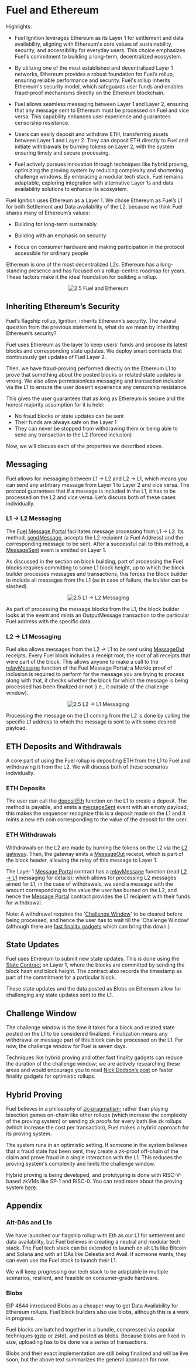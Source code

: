 # Fuel and Ethereum

Highlights:

- Fuel Ignition leverages Ethereum as its Layer 1 for settlement and data availability, aligning with Ethereum's core values of sustainability, security, and accessibility for everyday users. This choice emphasizes Fuel's commitment to building a long-term, decentralized ecosystem.

- By utilizing one of the most established and decentralized Layer 1 networks, Ethereum provides a robust foundation for Fuel’s rollup, ensuring reliable performance and security. Fuel's rollup inherits Ethereum's security model, which safeguards user funds and enables fraud-proof mechanisms directly on the Ethereum blockchain.

- Fuel allows seamless messaging between Layer 1 and Layer 2, ensuring that any message sent to Ethereum must be processed on Fuel and vice versa. This capability enhances user experience and guarantees censorship resistance.

- Users can easily deposit and withdraw ETH, transferring assets between Layer 1 and Layer 2. They can deposit ETH directly to Fuel and initiate withdrawals by burning tokens on Layer 2, with the system ensuring timely and secure processing.

- Fuel actively pursues innovation through techniques like hybrid proving, optimizing the proving system by reducing complexity and shortening challenge windows. By embracing a modular tech stack, Fuel remains adaptable, exploring integration with alternative Layer 1s and data availability solutions to enhance its ecosystem.

Fuel Ignition uses Ethereum as a Layer 1. We chose Ethereum as Fuel’s L1 for both Settlement and Data availability of the L2, because we think Fuel shares many of Ethereum’s values:

- Building for long-term sustainably

- Building with an emphasis on security

- Focus on consumer hardware and making participation in the protocol accessible  for ordinary people

Ethereum is one of the most decentralized L2s. Ethereum has a long-standing presence and has focused on a rollup-centric roadmap for years. These factors make it the ideal foundation for building a rollup.

<p align="center">
    <picture>
        <!-- Image for dark mode -->
        <source media="(prefers-color-scheme: dark)" srcset="../../public/2.5-fuel-and-ethereum-dark.png">
        <!-- Default image (light mode) -->
        <img alt="2.5 Fuel and Ethereum" src="../../public/2.5-fuel-and-ethereum-light.png">
    </picture>
</p>

## Inheriting Ethereum’s Security

Fuel’s flagship rollup, Ignition, inherits Ethereum’s security. The natural question from the previous statement is, what do we mean by inheriting Ethereum’s security?

Fuel uses Ethereum as the layer to keep users’ funds and propose its latest blocks and corresponding state updates. We deploy smart contracts that continuously get updates of Fuel Layer 2.

Then, we have fraud-proving performed directly on the Ethereum L1 to prove that something about the posted blocks or related state updates is wrong. We also allow permissionless messaging and transaction inclusion via the L1 to ensure the user doesn’t experience any censorship resistance.

This gives the user guarantees that as long as Ethereum is secure and the honest majority assumption for it is held:

- No fraud blocks or state updates can be sent
- Their funds are always safe on the Layer 1
- They can never be stopped from withdrawing them or being able to send any transaction to the L2 (forced inclusion)

Now, we will discuss each of the properties we described above.

## Messaging

Fuel allows for messaging between L1 → L2 and L2 → L1, which means you can send any arbitrary message from Layer 1 to Layer 2 and vice versa. The protocol guarantees that if a message is included in the L1, it has to be processed on the L2 and vice versa. Let’s discuss both of these cases individually.

### L1 → L2 Messaging

The [Fuel Message Portal](https://github.com/FuelLabs/fuel-bridge/blob/main/packages/solidity-contracts/contracts/fuelchain/FuelMessagePortal.sol) facilitates message processing from L1 -> L2. Its method, [sendMessage](https://github.com/FuelLabs/fuel-bridge/blob/6030a40ce9c58a533c09f73e837f85ab4784ef58/packages/solidity-contracts/contracts/fuelchain/FuelMessagePortal.sol#L250), accepts the L2 recipient (a Fuel Address) and the corresponding message to be sent. After a successful call to this method, a [MessageSent](https://github.com/FuelLabs/fuel-bridge/blob/6030a40ce9c58a533c09f73e837f85ab4784ef58/packages/solidity-contracts/contracts/fuelchain/FuelMessagePortal.sol#L49) event is emitted on Layer 1.

As discussed in the section on block building, part of processing the Fuel blocks requires committing to some L1 block height, up to which the block builder processes messages and transactions, this forces the Block builder to include all messages from the L1 (as in case of failure, the builder can be slashed).

<p align="center">
    <picture>
        <!-- Image for dark mode -->
        <source media="(prefers-color-scheme: dark)" srcset="../../public/2.5-l1-l2-messaging-dark.png">
        <!-- Default image (light mode) -->
        <img alt="2.5 L1 → L2 Messaging" src="../../public/2.5-l1-l2-messaging-light.png">
    </picture>
</p>

As part of processing the message blocks from the L1, the block builder looks at the event and mints an OutputMessage transaction to the particular Fuel address with the specific data.

### L2 → L1 Messaging

Fuel also allows messages from the L2 -> L1 to be sent using [MessageOut](https://github.com/FuelLabs/fuel-specs/blob/master/src/abi/receipts.md#messageout-receipt) receipts. Every Fuel block includes a receipt root, the root of all receipts that were part of the block. This allows anyone to make a call to the [relayMessage](https://github.com/FuelLabs/fuel-bridge/blob/6030a40ce9c58a533c09f73e837f85ab4784ef58/packages/solidity-contracts/contracts/fuelchain/FuelMessagePortal.sol#L188) function of the Fuel Message Portal; a Merkle proof of inclusion is required to perform for the message you are trying to process along with that, it checks whether the block for which the message is being processed has been finalized or not (i.e., it outside of the challenge window).

<p align="center">
    <picture>
        <!-- Image for dark mode -->
        <source media="(prefers-color-scheme: dark)" srcset="../../public/2.5-l2-l1-messaging-dark.png">
        <!-- Default image (light mode) -->
        <img alt="2.5 L2 → L1 Messaging" src="../../public/2.5-l2-l1-messaging-light.png">
    </picture>
</p>

Processing the message on the L1 coming from the L2 is done by calling the specific L1 address to which the message is sent to with some desired payload.

## ETH Deposits and Withdrawals

A core part of using the Fuel rollup is depositing ETH from the L1 to Fuel and withdrawing it from the L2. We will discuss both of these scenarios individually.

### ETH Deposits

The user can call the [depositEth](https://github.com/FuelLabs/fuel-bridge/blob/6030a40ce9c58a533c09f73e837f85ab4784ef58/packages/solidity-contracts/contracts/fuelchain/FuelMessagePortal.sol#L256) function on the L1 to create a deposit. The method is payable, and emits a [messageSent](https://github.com/FuelLabs/fuel-bridge/blob/6030a40ce9c58a533c09f73e837f85ab4784ef58/packages/solidity-contracts/contracts/fuelchain/FuelMessagePortal.sol#L49) event with an empty payload, this makes the sequencer recognize this is a deposit made on the L1 and it mints a new eth coin corresponding to the value of the deposit for the user.

### ETH Withdrawals

Withdrawals on the L2 are made by burning the tokens on the L2 via the [L2 gateway](https://github.com/FuelLabs/fuel-bridge/blob/main/packages/fungible-token/bridge-fungible-token/implementation/src/main.sw#L147). Then, the gateway emits a [MessageOut](https://docs.fuel.network/docs/specs/abi/receipts/#messageout-receipt) receipt, which is part of the block header, allowing the relay of this message to Layer 1.

The Layer 1 [Message Portal](https://github.com/FuelLabs/fuel-bridge/blob/de18552d4a23c6ec1477c6532732dbcdc05a8c16/packages/solidity-contracts/contracts/fuelchain/FuelMessagePortal.sol) contract has a [relayMessage](https://github.com/FuelLabs/fuel-bridge/blob/de18552d4a23c6ec1477c6532732dbcdc05a8c16/packages/solidity-contracts/contracts/fuelchain/FuelMessagePortal.sol#L188) function (read [L2 → L1](#l2--l1-messaging) messaging for details); which allows for processing L2 messages aimed for L1, in the case of withdrawals, we send a message with the amount corresponding to the value the user has burned on the L2, and hence the [Message Portal](https://github.com/FuelLabs/fuel-bridge/blob/de18552d4a23c6ec1477c6532732dbcdc05a8c16/packages/solidity-contracts/contracts/fuelchain/FuelMessagePortal.sol) contract provides the L1 recipient with their funds for withdrawal.

Note: A withdrawal requires the '[Challenge Window](#challenge-window)' to be cleared before being processed, and hence the user has to wait till the 'Challenge Window' (although there are [fast finality gadgets](http://ethresear.ch/t/why-wait-a-week-fast-finality-optimistic-rollups/18868) which can bring this down.)

## State Updates

Fuel uses Ethereum to submit new state updates. This is done using the [State Contract](https://github.com/FuelLabs/fuel-bridge/blob/main/packages/solidity-contracts/contracts/fuelchain/FuelChainState.sol) on Layer 1, where the blocks are committed by sending the block hash and block height. The contract also records the timestamp as part of the commitment for a particular block.

These state updates and the data posted as Blobs on Ethereum allow for challenging any state updates sent to the L1.

## Challenge Window

The challenge window is the time it takes for a block and related state posted on the L1 to be considered finalized. Finalization means any withdrawal or message part of this block can be processed on the L1. For now, the challenge window for Fuel is seven days.

Techniques like hybrid proving and other fast finality gadgets can reduce the duration of the challenge window; we are actively researching these areas and would encourage you to read [Nick Dodson’s post](http://ethresear.ch/t/why-wait-a-week-fast-finality-optimistic-rollups/18868) on faster finality gadgets for optimistic rollups.

## Hybrid Proving

Fuel believes in a philosophy of [zk-pragmatism](../why-fuel/the-fuel-way.md#zk-pragmatism); rather than playing bisection games on-chain like other rollups (which increase the complexity of the proving system)  or sending zk proofs for every bath like zk rollups (which increase the cost per transaction), Fuel makes a hybrid approach for its proving system.

The system runs in an optimistic setting. If someone in the system believes that a fraud state has been sent, they create a zk-proof off-chain of the claim and prove fraud in a single interaction with the L1. This reduces the proving system's complexity and limits the challenge window.

Hybrid proving is being developed, and prototyping is done with RISC-V-based zkVMs like SP-1 and RISC-0. You can read more about the proving system [here](https://fuel.mirror.xyz/gY0Clw114Ipnel1Bhrey9LCsxX94ly3I9yAfnSWYWTg).

## Appendix

### Alt-DAs and L1s

We have launched our flagship rollup with Eth as our L1 for settlement and data availability, but Fuel believes in creating a neutral and modular tech stack. The Fuel tech stack can be extended to launch on alt L1s like Bitcoin and Solana and with alt DAs like Celestia and Avail. If someone wants, they can even use the Fuel stack to launch their L1.

We will keep progressing our tech stack to be adaptable in multiple scenarios, resilient, and feasible on consumer-grade hardware.

### Blobs

EIP 4844 introduced Blobs as a cheaper way to get Data Availability for Ethereum rollups. Fuel block builders also use blobs, although this is a work in progress.

Fuel blocks are batched together in a bundle, compressed via popular techniques (gzip or zstd), and posted as blobs. Because blobs are fixed in size, uploading has to be done via a series of transactions.

Blobs and their exact implementation are still being finalized and will be live soon, but the above text summarizes the general approach for now.
